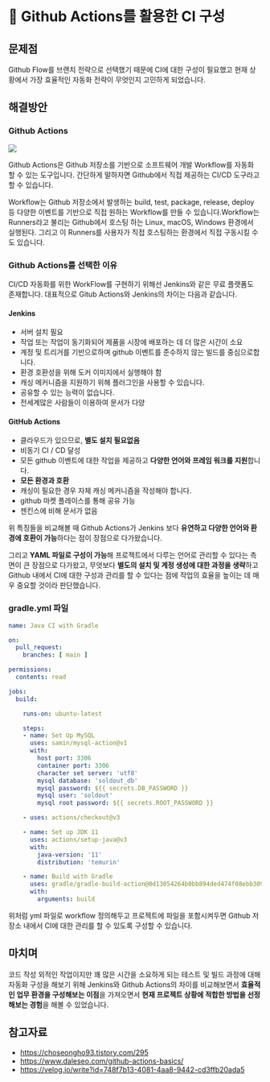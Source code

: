 # :pushpin: Github Actions를 활용한 CI 구성

## 문제점
Github Flow를 브랜치 전략으로 선택했기 때문에 CI에 대한 구성이 필요했고 현재 상황에서 가장 효율적인 자동화 전략이 무엇인지 고민하게 되었습니다.

## 해결방안
### Github Actions
![](https://img1.daumcdn.net/thumb/R1280x0/?scode=mtistory2&fname=https%3A%2F%2Fblog.kakaocdn.net%2Fdn%2FXVHRQ%2Fbtq5t1899Cg%2FKmSsIX2YCZY6x1KKTtEiIk%2Fimg.png)

Github Actions은 Github 저장소를 기반으로 소프트웨어 개발 Workflow를 자동화 할 수 있는 도구입니다. 간단하게 말하자면 Github에서 직접 제공하는 CI/CD 도구라고 할 수 있습니다. 

Workflow는 Github 저장소에서 발생하는 build, test, package, release, deploy 등 다양한 이벤트를 기반으로 직접 원하는 Workflow를 만들 수 있습니다.Workflow는 Runners라고 불리는 Github에서 호스팅 하는 Linux, macOS, Windows 환경에서 실행된다. 그리고 이 Runners를 사용자가 직접 호스팅하는 환경에서 직접 구동시킬 수도 있습니다.


### Github Actions를 선택한 이유

CI/CD 자동화를 위한 WorkFlow를 구현하기 위해선 Jenkins와 같은 무료 플랫폼도 존재합니다. 대표적으로 Gitub Actions와 Jenkins의 차이는 다음과 같습니다.

#### Jenkins
- 서버 설치 필요
- 작업 또는 작업이 동기화되어 제품을 시장에 배포하는 데 더 많은 시간이 소요 
- 계정 및 트리거를 기반으로하며 github 이벤트를 준수하지 않는 빌드를 중심으로합니다.
- 환경 호환성을 위해 도커 이미지에서 실행해야 함
- 캐싱 메커니즘을 지원하기 위해 플러그인을 사용할 수 있습니다.
- 공유할 수 있는 능력이 없습니다.
- 전세계많은 사람들이 이용하여 문서가 다양

#### GitHub Actions
- 클라우드가 있으므로, **별도 설치 필요없음**
- 비동기 CI / CD 달성
- 모든 github 이벤트에 대한 작업을 제공하고 **다양한 언어와 프레임 워크를 지원**합니다.
- **모든 환경과 호환**
- 캐싱이 필요한 경우 자체 캐싱 메커니즘을 작성해야 합니다.
- github 마켓 플레이스를 통해 공유 가능
- 젠킨스에 비해 문서가 없음

위 특징들을 비교해볼 때 Github Actions가 Jenkins 보다 **유연하고 다양한 언어와 환경에 호환이 가능**하다는 점이 장점으로 다가왔습니다. 

그리고 **YAML 파일로 구성이 가능**해 프로젝트에서 다루는 언어로 관리할 수 있다는 측면이 큰 장점으로 다가왔고, 무엇보다 **별도의 설치 및 계정 생성에 대한 과정을 생략**하고 Github 내에서 CI에 대한 구성과 관리를 할 수 있다는 점에 작업의 효율을 높이는 데 매우 중요할 것이라 판단했습니다.

### gradle.yml 파일
```yml
name: Java CI with Gradle

on:
  pull_request:
    branches: [ main ]

permissions:
  contents: read

jobs:
  build:

    runs-on: ubuntu-latest

    steps:
    - name: Set Up MySQL
      uses: samin/mysql-action@v1
      with:
        host port: 3306
        container port: 3306
        character set server: 'utf8'
        mysql database: 'soldout_db'
        mysql password: ${{ secrets.DB_PASSWORD }}
        mysql user: 'soldout'
        mysql root password: ${{ secrets.ROOT_PASSWORD }}

    - uses: actions/checkout@v3

    - name: Set up JDK 11
      uses: actions/setup-java@v3
      with:
        java-version: '11'
        distribution: 'temurin'

    - name: Build with Gradle
      uses: gradle/gradle-build-action@0d13054264b0bb894ded474f08ebb30921341cee
      with:
        arguments: build

```

위처럼 yml 파일로 workflow 정의해두고 프로젝트에 파일을 포함시켜두면 Github 저장소 내에서 CI에 대한 관리를 할 수 있도록 구성할 수 있습니다.

## 마치며
코드 작성 외적인 작업이지만 꽤 많은 시간을 소요하게 되는 테스트 및 빌드 과정에 대해 자동화 구성을 해보기 위해 Jenkins와 Github Actions의 차이를 비교해보면서 **효율적인 업무 환경을 구성해보는 이점**을 가져오면서 **현재 프로젝트 상황에 적합한 방법을 선정해보는 경험**을 해볼 수 있었습니다.

## 참고자료
- https://choseongho93.tistory.com/295
- https://www.daleseo.com/github-actions-basics/
- https://velog.io/write?id=748f7b13-4081-4aa8-9442-cd3ffb20ada5